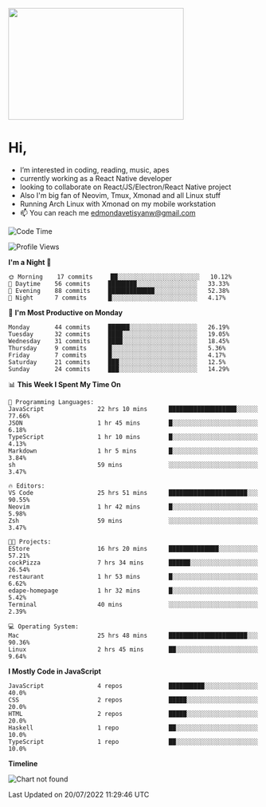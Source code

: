 <kbd><img src="https://c.tenor.com/76XxFDBUu48AAAAC/frustrated-mad.gif" width="352" height="224" /></kbd>
#  Hi,
-  I’m interested in coding, reading, music, apes
-  currently working as a React Native developer
-  looking to collaborate on React/JS/Electron/React Native project
-  Also I'm big fan of Neovim, Tmux, Xmonad and all Linux stuff
-  Running Arch Linux with Xmonad on my mobile workstation
- 📫 You can reach me edmondavetisyanw@gmail.com
<!---
edavetisyan/edavetisyan is a ✨ special ✨ repository because its `README.md` (this file) appears on your GitHub profile.
You can click the Preview link to take a look at your changes.
--->

<!--START_SECTION:waka-->
![Code Time](http://img.shields.io/badge/Code%20Time-0%20secs-blue)

![Profile Views](http://img.shields.io/badge/Profile%20Views-152-blue)

**I'm a Night 🦉** 

```text
🌞 Morning    17 commits     ██░░░░░░░░░░░░░░░░░░░░░░░   10.12% 
🌆 Daytime    56 commits     ████████░░░░░░░░░░░░░░░░░   33.33% 
🌃 Evening    88 commits     █████████████░░░░░░░░░░░░   52.38% 
🌙 Night      7 commits      █░░░░░░░░░░░░░░░░░░░░░░░░   4.17%

```
📅 **I'm Most Productive on Monday** 

```text
Monday       44 commits     ██████░░░░░░░░░░░░░░░░░░░   26.19% 
Tuesday      32 commits     ████░░░░░░░░░░░░░░░░░░░░░   19.05% 
Wednesday    31 commits     ████░░░░░░░░░░░░░░░░░░░░░   18.45% 
Thursday     9 commits      █░░░░░░░░░░░░░░░░░░░░░░░░   5.36% 
Friday       7 commits      █░░░░░░░░░░░░░░░░░░░░░░░░   4.17% 
Saturday     21 commits     ███░░░░░░░░░░░░░░░░░░░░░░   12.5% 
Sunday       24 commits     ███░░░░░░░░░░░░░░░░░░░░░░   14.29%

```


📊 **This Week I Spent My Time On** 

```text
💬 Programming Languages: 
JavaScript               22 hrs 10 mins      ███████████████████░░░░░░   77.66% 
JSON                     1 hr 45 mins        █░░░░░░░░░░░░░░░░░░░░░░░░   6.18% 
TypeScript               1 hr 10 mins        █░░░░░░░░░░░░░░░░░░░░░░░░   4.13% 
Markdown                 1 hr 5 mins         █░░░░░░░░░░░░░░░░░░░░░░░░   3.84% 
sh                       59 mins             ░░░░░░░░░░░░░░░░░░░░░░░░░   3.47%

🔥 Editors: 
VS Code                  25 hrs 51 mins      ██████████████████████░░░   90.55% 
Neovim                   1 hr 42 mins        █░░░░░░░░░░░░░░░░░░░░░░░░   5.98% 
Zsh                      59 mins             ░░░░░░░░░░░░░░░░░░░░░░░░░   3.47%

🐱‍💻 Projects: 
EStore                   16 hrs 20 mins      ██████████████░░░░░░░░░░░   57.21% 
cockPizza                7 hrs 34 mins       ██████░░░░░░░░░░░░░░░░░░░   26.54% 
restaurant               1 hr 53 mins        █░░░░░░░░░░░░░░░░░░░░░░░░   6.62% 
edape-homepage           1 hr 32 mins        █░░░░░░░░░░░░░░░░░░░░░░░░   5.42% 
Terminal                 40 mins             ░░░░░░░░░░░░░░░░░░░░░░░░░   2.39%

💻 Operating System: 
Mac                      25 hrs 48 mins      ██████████████████████░░░   90.36% 
Linux                    2 hrs 45 mins       ██░░░░░░░░░░░░░░░░░░░░░░░   9.64%

```

**I Mostly Code in JavaScript** 

```text
JavaScript               4 repos             ██████████░░░░░░░░░░░░░░░   40.0% 
CSS                      2 repos             █████░░░░░░░░░░░░░░░░░░░░   20.0% 
HTML                     2 repos             █████░░░░░░░░░░░░░░░░░░░░   20.0% 
Haskell                  1 repo              ██░░░░░░░░░░░░░░░░░░░░░░░   10.0% 
TypeScript               1 repo              ██░░░░░░░░░░░░░░░░░░░░░░░   10.0%

```


**Timeline**

![Chart not found](https://raw.githubusercontent.com/edavetisyan/edavetisyan/main/charts/bar_graph.png) 


 Last Updated on 20/07/2022 11:29:46 UTC
<!--END_SECTION:waka-->
